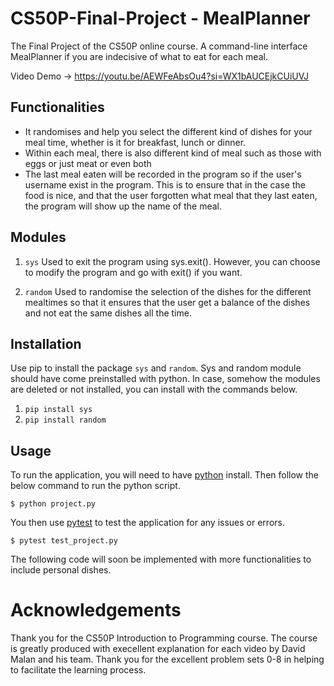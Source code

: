 # CS50P-Final-Project - MealPlanner
The Final Project of the CS50P online course. A command-line interface MealPlanner if you are indecisive of what to eat for each meal.

Video Demo &rarr; https://youtu.be/AEWFeAbsOu4?si=WX1bAUCEjkCUiUVJ

## Functionalities
- It randomises and help you select the different kind of dishes for your meal time, whether is it for breakfast, lunch or dinner.
- Within each meal, there is also different kind of meal such as those with eggs or just meat or even both
- The last meal eaten will be recorded in the program so if the user's username exist in the program. This is to ensure that in the case the food is nice, and that the user forgotten what meal that they last eaten, the program will show up the name of the meal.

## Modules

1. `sys` Used to exit the program using sys.exit(). However, you can choose to modify the program and go with exit() if you want.

2. `random` Used to randomise the selection of the dishes for the different mealtimes so that it ensures that the user get a balance of the dishes and not eat the same dishes all the time.



## Installation
Use pip to install the package `sys` and `random`. Sys and random module should have come preinstalled with python. In case, somehow the modules are deleted or not installed, you can install with the commands below. 
1. `pip install sys`
2. `pip install random`

## Usage
To run the application, you will need to have [python](https://www.python.org/) install. Then follow the below command to run the python script.

```
$ python project.py
```

You then use [pytest](https://docs.pytest.org/en/7.2.x/) to test the application for any issues or errors.

```
$ pytest test_project.py
```

The following code will soon be implemented with more functionalities to include personal dishes.

# Acknowledgements
Thank you for the CS50P Introduction to Programming course. The course is greatly produced with execellent explanation for each video by David Malan and his team. Thank you for the excellent problem sets 0-8 in helping to facilitate the learning process.
